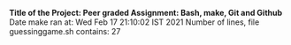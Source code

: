 **Title of the Project: Peer graded Assignment: Bash, make, Git and Github**
Date make ran at:
Wed Feb 17 21:10:02 IST 2021
Number of lines, file guessinggame.sh contains:
27
